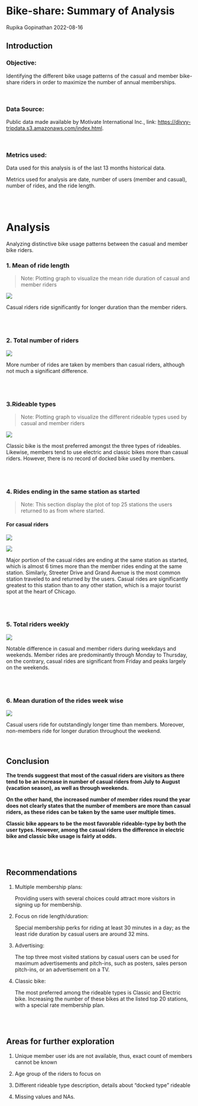 Bike-share: Summary of Analysis
================
Rupika Gopinathan
2022-08-16

## Introduction

### Objective:

Identifying the different bike usage patterns of the casual and member
bike-share riders in order to maximize the number of annual memberships.

<br>

### Data Source:

Public data made available by Motivate International Inc., link:
<https://divvy-tripdata.s3.amazonaws.com/index.html>.

<br>

### Metrics used:

Data used for this analysis is of the last 13 months historical data.

Metrics used for analysis are date, number of users (member and casual),
number of rides, and the ride length.

<br><br>

# Analysis

Analyzing distinctive bike usage patterns between the casual and member
bike riders.

### 1. Mean of ride length

> Note: Plotting graph to visualize the mean ride duration of casual and
> member riders

![](visualization/Total%20mean%20duration%20of%20casual%20and%20member%20riders.png)

Casual riders ride significantly for longer duration than the member
riders.

<br><br>

### 2. Total number of riders

![](visualization/Total%20number%20of%20riders.png)

More number of rides are taken by members than casual riders, although
not much a significant difference.

<br><br>

### 3.Rideable types

> Note: Plotting graph to visualize the different rideable types used by
> casual and member riders

![](visualization/Rideable%20types.png)

Classic bike is the most preferred amongst the three types of rideables.
Likewise, members tend to use electric and classic bikes more than
casual riders. However, there is no record of docked bike used by
members.

<br><br>

### 4. Rides ending in the same station as started

> Note: This section display the plot of top 25 stations the users
> returned to as from where started.

#### For casual riders

![](visualization/Casual_returning_station_numbers.png)

![](visualization/Members_returning_station_numbers.png)

Major portion of the casual rides are ending at the same station as
started, which is almost 6 times more than the member rides ending at
the same station. Similarly, Streeter Drive and Grand Avenue is the most
common station traveled to and returned by the users. Casual rides are
significantly greatest to this station than to any other station, which
is a major tourist spot at the heart of Chicago.

<br><br>

### 5. Total riders weekly

![](visualization/Riders%20week%20wise.png)

Notable difference in casual and member riders during weekdays and
weekends. Member rides are predominantly through Monday to Thursday, on
the contrary, casual rides are significant from Friday and peaks largely
on the weekends.

<br><br>

### 6. Mean duration of the rides week wise

![](visualization/Mean%20duration%20of%20rides%20weekly.png)

Casual users ride for outstandingly longer time than members. Moreover,
non-members ride for longer duration throughout the weekend.

<br>

## Conclusion

**The trends suggeest that most of the casual riders are visitors as
there tend to be an increase in number of casual riders from July to
August (vacation season), as well as through weekends.**

**On the other hand, the increased number of member rides round the year
does not clearly states that the number of members are more than casual
riders, as these rides can be taken by the same user multiple times.**

**Classic bike appears to be the most favorable rideable-type by both
the user types. However, among the casual riders the difference in
electric bike and classic bike usage is fairly at odds.**

<br><br>

## Recommendations

1.  Multiple membership plans:

    Providing users with several choices could attract more visitors in
    signing up for membership.

2.  Focus on ride length/duration:

    Special membership perks for riding at least 30 minutes in a day; as
    the least ride duration by casual users are around 32 mins.

3.  Advertising:

    The top three most visited stations by casual users can be used for
    maximum advertisements and pitch-ins, such as posters, sales person
    pitch-ins, or an advertisement on a TV.

4.  Classic bike:

    The most preferred among the rideable types is Classic and Electric
    bike. Increasing the number of these bikes at the listed top 20
    stations, with a special rate membership plan.

<br><br>

## Areas for further exploration

1.  Unique member user ids are not available, thus, exact count of
    members cannot be known

2.  Age group of the riders to focus on

3.  Different rideable type description, details about “docked type”
    rideable

4.  Missing values and NAs.
